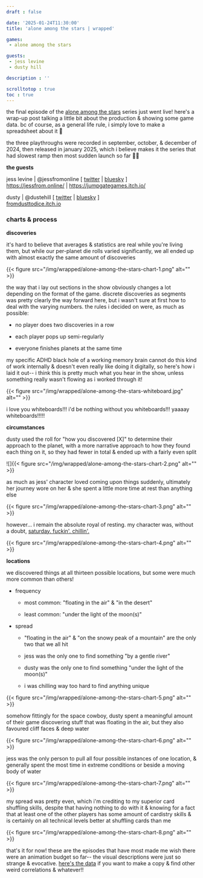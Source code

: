 ```yaml
---
draft : false

date: '2025-01-24T11:30:00'
title: 'alone among the stars | wrapped'

games:
 - alone among the stars

guests:
 - jess levine
 - dusty hill

description : ''

scrolltotop : true
toc : true
---
```


the final episode of the [alone among the stars](https://noroadhome.itch.io/alone-among-the-stars) series just went live! here's a wrap-up post talking a little bit about the production & showing some game data. bc of course, as a general life rule, i simply love to make a spreadsheet about it 🖤

the three playthroughs were recorded in september, october, & december of 2024, then released in january 2025, which i believe makes it the series that had slowest ramp then most sudden launch so far 🏃‍♂️

**the guests**

jess levine | @jessfromonline \[ [twitter](https://x.com/jessfromonline/) | [bluesky](https://bsky.app/profile/jessfromonline.bsky.social) ]\
<https://jessfrom.online/> | <https://jumpgategames.itch.io/>

dusty | @dustehill \[ [twitter](https://x.com/dustehill) | [bluesky](https://bsky.app/profile/dustehill.bsky.social) ]\
[fromdusttodice.itch.io](https://fromdusttodice.itch.io)

### charts & process

**discoveries**

it's hard to believe that averages & statistics are real while you're living them, but while our per-planet die rolls varied significantly, we all ended up with almost exactly the same amount of discoveries

{{< figure src="/img/wrapped/alone-among-the-stars-chart-1.png" alt="" >}}

the way that i lay out sections in the show obviously changes a lot depending on the format of the game. discrete discoveries as segments was pretty clearly the way forward here, but i wasn't sure at first how to deal with the varying numbers. the rules i decided on were, as much as possible:

* no player does two discoveries in a row

* each player pops up semi-regularly

* everyone finishes planets at the same time

my specific ADHD black hole of a working memory brain cannot do this kind of work internally & doesn't even really like doing it digitally, so here's how i laid it out-- i think this is pretty much what you hear in the show, unless something really wasn't flowing as i worked through it!

{{< figure src="/img/wrapped/alone-among-the-stars-whiteboard.jpg" alt="" >}}

i love you whiteboards!!! i'd be nothing without you whiteboards!!! yaaaay whiteboards!!!!!

**circumstances**

dusty used the roll for "how you discovered \[X]" to determine their approach to the planet, with a more narrative approach to how they found each thing on it, so they had fewer in total & ended up with a fairly even split

![]{{< figure src="/img/wrapped/alone-among-the-stars-chart-2.png" alt="" >}}

as much as jess' character loved coming upon things suddenly, ultimately her journey wore on her & she spent a little more time at rest than anything else

{{< figure src="/img/wrapped/alone-among-the-stars-chart-3.png" alt="" >}}

however... i remain the absolute royal of resting. my character was, without a doubt, [saturday. fuckin'. chillin'.](https://www.tumblr.com/foliopod/773027261413818368)

{{< figure src="/img/wrapped/alone-among-the-stars-chart-4.png" alt="" >}}

**locations**

we discovered things at all thirteen possible locations, but some were much more common than others!

* frequency

  * most common: "floating in the air" & "in the desert"

  * least common: "under the light of the moon(s)"

* spread

  * "floating in the air" & "on the snowy peak of a mountain" are the only two that we all hit

  * jess was the only one to find something "by a gentle river"

  * dusty was the only one to find something "under the light of the moon(s)"

  * i was chilling way too hard to find anything unique

{{< figure src="/img/wrapped/alone-among-the-stars-chart-5.png" alt="" >}}

somehow fittingly for the space cowboy, dusty spent a meaningful amount of their game discovering stuff that was floating in the air, but they also favoured cliff faces & deep water

{{< figure src="/img/wrapped/alone-among-the-stars-chart-6.png" alt="" >}}

jess was the only person to pull all four possible instances of one location, & generally spent the most time in extreme conditions or beside a moving body of water

{{< figure src="/img/wrapped/alone-among-the-stars-chart-7.png" alt="" >}}

my spread was pretty even, which i'm crediting to my superior card shuffling skills, despite that having nothing to do with it & knowing for a fact that at least one of the other players has some amount of cardistry skills & is certainly on all technical levels better at shuffling cards than me

{{< figure src="/img/wrapped/alone-among-the-stars-chart-8.png" alt="" >}}

that's it for now! these are the episodes that have most made me wish there were an animation budget so far-- the visual descriptions were just so strange & evocative. [here's the data](https://docs.google.com/spreadsheets/d/1MgLujPdwILOl0DYcHBht3nASZQbH0PgtNqVNxWrcyr4/edit?usp=sharing) if you want to make a copy & find other weird correlations & whatever!!
